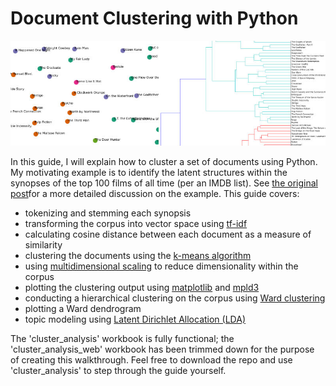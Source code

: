 Document Clustering with Python
================

<img src='header_short.jpg'>

In this guide, I will explain how to cluster a set of documents using Python. My motivating example is to identify the latent structures within the synopses of the top 100 films of all time (per an IMDB list). See <a href='http://www.brandonrose.org/top100'>the original post</a>for a more detailed discussion on the example. This guide covers:

<ul>
<li> tokenizing and stemming each synopsis
<li> transforming the corpus into vector space using <a href='http://en.wikipedia.org/wiki/Tf%E2%80%93idf'>tf-idf</a>
<li> calculating cosine distance between each document as a measure of similarity
<li> clustering the documents using the <a href='http://en.wikipedia.org/wiki/K-means_clustering'>k-means algorithm</a>
<li> using <a href='http://en.wikipedia.org/wiki/Multidimensional_scaling'>multidimensional scaling</a> to reduce dimensionality within the corpus
<li> plotting the clustering output using <a href='http://matplotlib.org/'>matplotlib</a> and <a href='http://mpld3.github.io/'>mpld3</a>
<li> conducting a hierarchical clustering on the corpus using <a href='http://en.wikipedia.org/wiki/Ward%27s_method'>Ward clustering</a>
<li> plotting a Ward dendrogram
<li> topic modeling using <a href='http://en.wikipedia.org/wiki/Latent_Dirichlet_allocation'>Latent Dirichlet Allocation (LDA)</a>
</ul>

The 'cluster_analysis' workbook is fully functional; the 'cluster_analysis_web' workbook has been trimmed down for the purpose of creating this walkthrough. Feel free to download the repo and use 'cluster_analysis' to step through the guide yourself.

